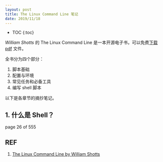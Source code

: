 ```yaml
---
layout: post
title: The Linux Command Line 笔记
date: 2019/11/18
---
```


* TOC
{:toc}

*William Shotts* 的 The Linux Command Line 是一本开源电子书，可以免费[下载 pdf][2] 文件。

全书分为四个部分：

1. 脚本基础
2. 配置与环境
3. 常见任务和必备工具
4. 编写 shell 脚本

以下是各章节的摘抄笔记。

## 1. 什么是 Shell？

page 26 of 555

## REF

1. [The Linux Command Line by William Shotts][1]

[1]: http://www.linuxcommand.org/tlcl.php/ "The Linux Command Line by William Shotts"
[2]: http://sourceforge.net/projects/linuxcommand/files/TLCL/19.01/TLCL-19.01.pdf/download "The Linux Command Line PDF"